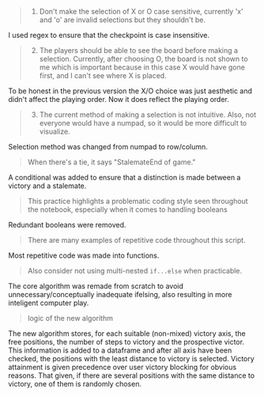 >1. Don't make the selection of X or O case sensitive, currently 'x' and 'o' are invalid selections but they shouldn't be.

I used regex to ensure that the checkpoint is case insensitive.

>2. The players should be able to see the board before making a selection. Currently, after choosing O, the board is not shown to me which is important because in this case X would have gone first, and I can't see where X is placed.

To be honest in the previous version the X/O choice was just aesthetic and didn't affect the playing order. Now it does reflect the playing order.

>3. The current method of making a selection is not intuitive. Also, not everyone would have a numpad, so it would be more difficult to visualize.

Selection method was changed from numpad to row/column.

> When there's a tie, it says "StalemateEnd of game."

A conditional was added to ensure that a distinction is made between a victory and a stalemate.

>This practice highlights a problematic coding style seen throughout the notebook, especially when it comes to handling booleans

Redundant booleans were removed.

>There are many examples of repetitive code throughout this script.

Most repetitive code was made into functions.

>Also consider not using multi-nested `if...else` when practicable.

The core algorithm was remade from scratch to avoid unnecessary/conceptually inadequate ifelsing, also resulting in more inteligent computer play.

>logic of the new algorithm

The new algorithm stores, for each suitable (non-mixed) victory axis, the free positions, the number of steps to victory and the prospective victor. This information
is added to a dataframe and after all axis have been checked, the positions with the least distance to victory is selected. Victory attainment is given precedence over
user victory blocking for obvious reasons. That given, if there are several positions with the same distance to victory, one of them is randomly chosen.
